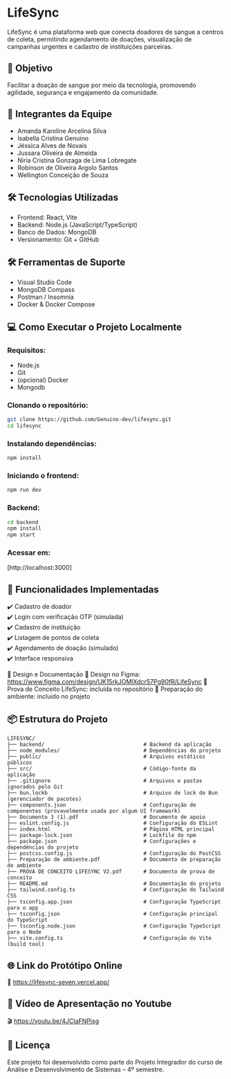 # LifeSync

LifeSync é uma plataforma web que conecta doadores de sangue a centros de coleta, permitindo agendamento de doações, visualização de campanhas urgentes e cadastro de instituições parceiras.

## 🎯 Objetivo
Facilitar a doação de sangue por meio da tecnologia, promovendo agilidade, segurança e engajamento da comunidade.

## 👥 Integrantes da Equipe
- Amanda Karoline Arcelina Silva
- Isabella Cristina Genuino
- Jéssica Alves de Novais
- Jussara Oliveira de Almeida
- Niria Cristina Gonzaga de Lima Lobregate
- Robinson de Oliveira Argolo Santos
- Wellington Conceição de Souza

## 🛠️ Tecnologias Utilizadas
- Frontend: React, Vite
- Backend: Node.js (JavaScript/TypeScript)
- Banco de Dados: MongoDB
- Versionamento: Git + GitHub 

## 🛠️ Ferramentas de Suporte 
- Visual Studio Code 
- MongoDB Compass
- Postman / Insomnia
- Docker & Docker Compose

## 💻 Como Executar o Projeto Localmente

### Requisitos:
- Node.js
- Git
- (opcional) Docker
- Mongodb

### Clonando o repositório:
```bash
git clone https://github.com/Genuino-dev/lifesync.git
cd lifesync
```

### Instalando dependências:
```bash
npm install
```

### Iniciando o frontend:
```bash
npm run dev
```

### Backend:
```bash
cd backend
npm install
npm start
```

### Acessar em:
[http://localhost:3000]

## 🧪 Funcionalidades Implementadas
✔️ Cadastro de doador  
✔️ Login com verificação OTP (simulada)  
✔️ Cadastro de instituição  
✔️ Listagem de pontos de coleta  
✔️ Agendamento de doação (simulado)  
✔️ Interface responsiva  


🎨 Design e Documentação
🎨 Design no Figma: https://www.figma.com/design/UK15rkJOMlXdcr57Pg90fR/LifeSync
📄 Prova de Conceito LifeSync: incluída no repositório
🧰 Preparação do ambiente: incluído no projeto

## 📦 Estrutura do Projeto
```
LIFESYNC/
├── backend/                                # Backend da aplicação
├── node_modules/                           # Dependências do projeto
├── public/                                 # Arquivos estáticos públicos
├── src/                                    # Código-fonte da aplicação
├── .gitignore                              # Arquivos e pastas ignorados pelo Git
├── bun.lockb                               # Arquivo de lock do Bun (gerenciador de pacotes)
├── components.json                         # Configuração de componentes (provavelmente usada por algum UI framework)
├── Documento 3 (1).pdf                     # Documento de apoio
├── eslint.config.js                        # Configuração do ESLint
├── index.html                              # Página HTML principal
├── package-lock.json                       # Lockfile do npm
├── package.json                            # Configurações e dependências do projeto
├── postcss.config.js                       # Configuração do PostCSS
├── Preparação de ambiente.pdf              # Documento de preparação de ambiente
├── PROVA DE CONCEITO LIFESYNC V2.pdf       # Documento de prova de conceito
├── README.md                               # Documentação do projeto
├── tailwind.config.ts                      # Configuração do Tailwind CSS
├── tsconfig.app.json                       # Configuração TypeScript para o app
├── tsconfig.json                           # Configuração principal do TypeScript
├── tsconfig.node.json                      # Configuração TypeScript para o Node
├── vite.config.ts                          # Configuração do Vite (build tool)
```

## 🌐 Link do Protótipo Online
🔗 https://lifesync-seven.vercel.app/

## 🎥 Vídeo de Apresentação no Youtube
🎬 https://youtu.be/4JCIaFNPjsg

## 📃 Licença 
Este projeto foi desenvolvido como parte do Projeto Integrador do curso de Análise e Desenvolvimento de Sistemas – 4º semestre.
